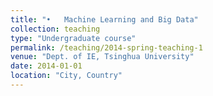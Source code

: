 ```yaml
---
title: "•	Machine Learning and Big Data"
collection: teaching
type: "Undergraduate course"
permalink: /teaching/2014-spring-teaching-1
venue: "Dept. of IE, Tsinghua University"
date: 2014-01-01
location: "City, Country"
---
```



